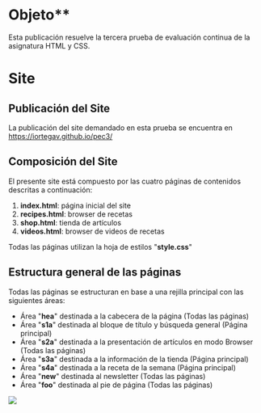 # Objeto**

Esta publicación resuelve la tercera prueba de evaluación continua de la asignatura HTML y CSS.

# Site



## Publicación del Site

La publicación del site demandado en esta prueba se encuentra en https://iortegav.github.io/pec3/



## Composición del Site

El presente site está compuesto por las cuatro páginas de contenidos descritas a continuación:

1. **index.html**: página inicial del site
2. **recipes.html**: browser de recetas
3. **shop.html**: tienda de artículos
4. **videos.html**: browser de videos de recetas

Todas las páginas utilizan la hoja de estilos "**style.css**"

## Estructura general de las páginas 

Todas las páginas se estructuran en base a una rejilla principal con las siguientes áreas:

- Área "**hea**" destinada a la cabecera de la página (Todas las páginas)
- Área "**s1a**" destinada al bloque de título y búsqueda general (Página principal)
- Área "**s2a**" destinada a la presentación de artículos en modo Browser (Todas las páginas)
- Área "**s3a**" destinada a la información de la tienda (Página principal)
- Área "**s4a**" destinada a la receta de la semana (Página principal)
- Área "**new**" destinada al newsletter (Todas las páginas)
- Área "**foo**" destinada al pie de página (Todas las páginas)

<img src="../img_md/grid.png">



